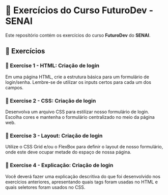 # 🚀 Exercícios do Curso **FuturoDev** - SENAI

Este repositório contém os exercícios do curso **FuturoDev** do **SENAI**.

## 📌 Exercícios

### 📝 Exercise 1 - HTML: Criação de login
Em uma página HTML, crie a estrutura básica para um formulário de login/senha. Lembre-se de utilizar os inputs certos para cada um dos campos.

### 📝 Exercise 2 - CSS: Criação de login
Desenvolva um arquivo CSS para estilizar nosso formulário de login. Escolha cores e mantenha o formulário centralizado no meio da página web.

### 📝 Exercise 3 - Layout: Criação de login
Utilize o CSS Grid e/ou o FlexBox para definir o layout de nosso formulário, onde este deve ocupar metade do espaço de nossa página.

### 📝 Exercise 4 - Explicação: Criação de login
Você deverá fazer uma explicação descritiva do que foi desenvolvido nos exercícios anteriores, apresentando quais tags foram usadas no HTML e quais seletores foram usados no CSS.

